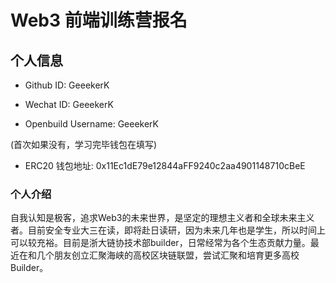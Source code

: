# Web3 前端训练营报名

## 个人信息

* Github ID: GeeekerK

* Wechat ID: GeeekerK

* Openbuild Username: GeeekerK

(首次如果没有，学习完毕钱包在填写)

* ERC20 钱包地址: 0x11Ec1dE79e12844aFF9240c2aa4901148710cBeE

### 个人介绍
自我认知是极客，追求Web3的未来世界，是坚定的理想主义者和全球未来主义者。目前安全专业大三在读，即将赴日读研，因为未来几年也是学生，所以时间上可以较充裕。目前是浙大链协技术部builder，日常经常为各个生态贡献力量。最近在和几个朋友创立汇聚海峡的高校区块链联盟，尝试汇聚和培育更多高校Builder。


